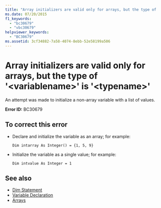 ```yaml
---
title: "Array initializers are valid only for arrays, but the type of '<variablename>' is '<typename>'"
ms.date: 07/20/2015
f1_keywords: 
  - "bc30679"
  - "vbc30679"
helpviewer_keywords: 
  - "BC30679"
ms.assetid: 3cf34882-7a58-4074-8ebb-52e58199a506
---
```

# Array initializers are valid only for arrays, but the type of '\<variablename>' is '\<typename>'
An attempt was made to initialize a non-array variable with a list of values.  
  
 **Error ID:** BC30679  
  
## To correct this error  
  
-   Declare and initialize the variable as an array; for example:  
  
     `Dim intarray As Integer() = {1, 5, 9}`  
  
-   Initialize the variable as a single value; for example:  
  
     `Dim intvalue As Integer = 1`  
  
## See also
- [Dim Statement](../../visual-basic/language-reference/statements/dim-statement.md)
- [Variable Declaration](../../visual-basic/programming-guide/language-features/variables/variable-declaration.md)
- [Arrays](../../visual-basic/programming-guide/language-features/arrays/index.md)
